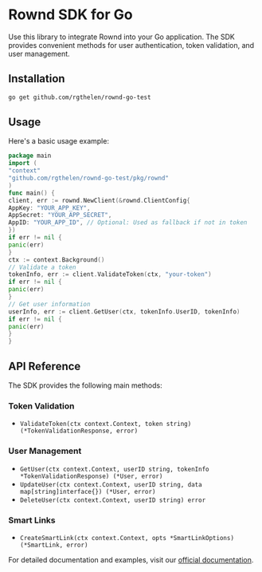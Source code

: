 # Rownd SDK for Go

Use this library to integrate Rownd into your Go application. The SDK provides convenient methods for user authentication, token validation, and user management.

## Installation

```bash
go get github.com/rgthelen/rownd-go-test
```

## Usage

Here's a basic usage example:

```go
package main
import (
"context"
"github.com/rgthelen/rownd-go-test/pkg/rownd"
)
func main() {
client, err := rownd.NewClient(&rownd.ClientConfig{
AppKey: "YOUR_APP_KEY",
AppSecret: "YOUR_APP_SECRET",
AppID: "YOUR_APP_ID", // Optional: Used as fallback if not in token
})
if err != nil {
panic(err)
}
ctx := context.Background()
// Validate a token
tokenInfo, err := client.ValidateToken(ctx, "your-token")
if err != nil {
panic(err)
}
// Get user information
userInfo, err := client.GetUser(ctx, tokenInfo.UserID, tokenInfo)
if err != nil {
panic(err)
}
}
```

## API Reference

The SDK provides the following main methods:

### Token Validation
- `ValidateToken(ctx context.Context, token string) (*TokenValidationResponse, error)`

### User Management
- `GetUser(ctx context.Context, userID string, tokenInfo *TokenValidationResponse) (*User, error)`
- `UpdateUser(ctx context.Context, userID string, data map[string]interface{}) (*User, error)`
- `DeleteUser(ctx context.Context, userID string) error`

### Smart Links
- `CreateSmartLink(ctx context.Context, opts *SmartLinkOptions) (*SmartLink, error)`

For detailed documentation and examples, visit our [official documentation](https://docs.rownd.io).